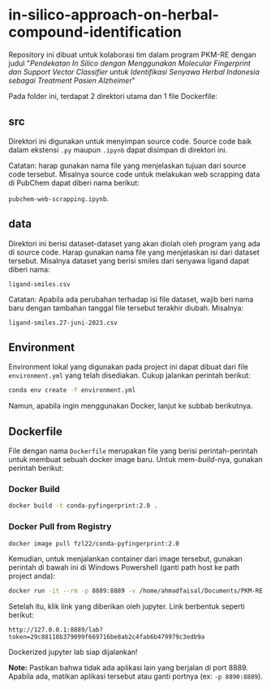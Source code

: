 # in-silico-approach-on-herbal-compound-identification

Repository ini dibuat untuk kolaborasi tim dalam program PKM-RE dengan judul "_Pendekatan In Silico dengan Menggunakan Molecular Fingerprint dan Support Vector Classifier untuk Identifikasi Senyawa Herbal Indonesia sebagai Treatment Pasien Alzheimer_" 

Pada folder ini, terdapat 2 direktori utama dan 1 file Dockerfile:

## src

Direktori ini digunakan untuk menyimpan source code. Source code baik dalam ekstensi `.py` maupun `.ipynb` dapat disimpan di direktori ini.

Catatan: harap gunakan nama file yang menjelaskan tujuan dari source code tersebut. Misalnya source code untuk melakukan web scrapping data di PubChem dapat diberi nama berikut:

`pubchem-web-scrapping.ipynb`.

## data

Direktori ini berisi dataset-dataset yang akan diolah oleh program yang ada di source code. Harap gunakan nama file yang menjelaskan isi dari dataset tersebut. Misalnya dataset yang berisi smiles dari senyawa ligand dapat diberi nama:

`ligand-smiles.csv`

Catatan: Apabila ada perubahan terhadap isi file dataset, wajib beri nama baru dengan tambahan tanggal file tersebut terakhir diubah. Misalnya:

`ligand-smiles.27-juni-2023.csv`

## Environment

Environment lokal yang digunakan pada project ini dapat dibuat dari file `environment.yml` yang telah disediakan. Cukup jalankan perintah berikut:

```bash
conda env create -f environment.yml
```

Namun, apabila ingin menggunakan Docker, lanjut ke subbab berikutnya.

## Dockerfile

File dengan nama `Dockerfile` merupakan file yang berisi perintah-perintah untuk membuat sebuah docker image baru. Untuk mem-_build_-nya, gunakan perintah berikut:

### Docker Build

```bash
docker build -t conda-pyfingerprint:2.0 .
```

### Docker Pull from Registry

```bash
docker image pull fzl22/conda-pyfingerprint:2.0
```

Kemudian, untuk menjalankan container dari image tersebut, gunakan perintah di bawah ini di Windows Powershell (ganti path host ke path project anda):

```bash
docker run -it --rm -p 8889:8889 -v /home/ahmadfaisal/Documents/PKM-RE:/root/project conda-pyfingerprint:2.0
```

Setelah itu, klik link yang diberikan oleh jupyter. Link berbentuk seperti berikut:

```
http://127.0.0.1:8889/lab?token=29c88118b379099f669716be8ab2c4fab6b479979c3edb9a
```

Dockerized jupyter lab siap dijalankan!

**Note:** Pastikan bahwa tidak ada aplikasi lain yang berjalan di port 8889. Apabila ada, matikan aplikasi tersebut atau ganti portnya (ex: `-p 8890:8889`).